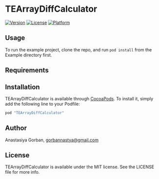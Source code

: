 # TEArrayDiffCalculator

[![Version](https://img.shields.io/cocoapods/v/TEArrayDiffCalculator.svg?style=flat)](http://cocoapods.org/pods/TEArrayDiffCalculator)
[![License](https://img.shields.io/cocoapods/l/TEArrayDiffCalculator.svg?style=flat)](http://cocoapods.org/pods/TEArrayDiffCalculator)
[![Platform](https://img.shields.io/cocoapods/p/TEArrayDiffCalculator.svg?style=flat)](http://cocoapods.org/pods/TEArrayDiffCalculator)

## Usage

To run the example project, clone the repo, and run `pod install` from the Example directory first.

## Requirements

## Installation

TEArrayDiffCalculator is available through [CocoaPods](http://cocoapods.org). To install
it, simply add the following line to your Podfile:

```ruby
pod "TEArrayDiffCalculator"
```

## Author

Anastasiya Gorban, gorbannastya@gmail.com

## License

TEArrayDiffCalculator is available under the MIT license. See the LICENSE file for more info.
